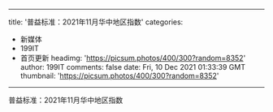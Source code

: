 
---
title: '普益标准：2021年11月华中地区指数'
categories: 
 - 新媒体
 - 199IT
 - 首页更新
headimg: 'https://picsum.photos/400/300?random=8352'
author: 199IT
comments: false
date: Fri, 10 Dec 2021 01:33:39 GMT
thumbnail: 'https://picsum.photos/400/300?random=8352'
---

<div>   
普益标准：2021年11月华中地区指数  
</div>
            